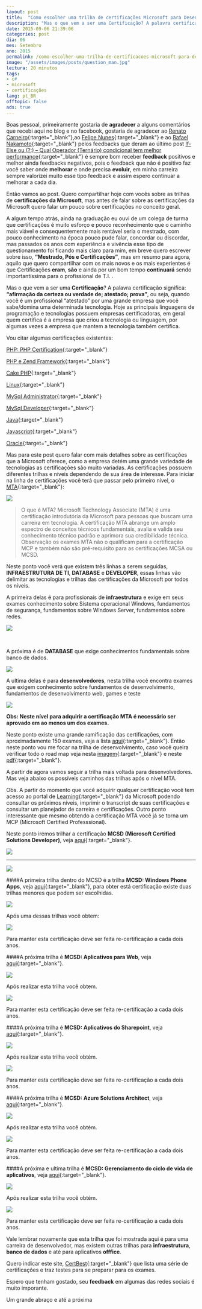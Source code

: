 ```yaml
---
layout: post
title:  "Como escolher uma trilha de certificações Microsoft para Desenvolvedores"
description: "Mas o que vem a ser uma Certificação? A palavra certificação significa: “afirmação da certeza ou verdade de; atestado; prova”, ou seja, quando você é um profissional “atestado” por uma grande empresa que você sabe/domina uma determinada tecnologia. Hoje as principais linguagens de programação e tecnologias possuem empresas certificadoras, em geral quem certifica é a empresa que criou a tecnologia ou linguagem, por algumas vezes a empresa que mantem a tecnologia também certifica."
date: 2015-09-06 21:39:06
categories: post 
dia: 06
mes: Setembro
ano: 2015
permalink: /como-escolher-uma-trilha-de-certificacoes-microsoft-para-desenvolvedores
image: "/assets/images/posts/question_man.jpg"
leitura: 20 minutos
tags:
- c#
- microsoft
- certificações
lang: pt_BR
offtopic: false
ads: true
---
```


Boas pessoal, primeiramente gostaria de **agradecer** a alguns comentários que recebi aqui no blog e no facebook, 
gostaria de agradecer ao [Renato Carneiro](https://www.facebook.com/renatoaraujoc){:target="_blank"},ao 
[Felipe Nunes](https://www.facebook.com/fefno){:target="_blank"} e ao [Rafael Nakamoto](https://br.linkedin.com/pub/rafael-ghezzi-nakamoto/57/435/869){:target="_blank"} 
pelos feedbacks que deram ao último post 
[If-Else ou (?:) – Qual Operador (Ternário) condicional tem melhor performance](http://valdirviana.github.io/trabalhando-com-construtores-e-modificadores-de-classes-c/){:target="_blank"} é 
sempre bom receber **feedback** positivos e melhor ainda feedbacks negativos, pois o feedback que não é positivo faz você saber onde **melhorar** e onde precisa **evoluir**, em minha carreira sempre valorizei muito esse tipo feedback e assim espero continuar a melhorar a cada dia. 

Então vamos ao post. Quero compartilhar hoje com vocês sobre as trilhas de **certificações da Microsoft**, mas antes de falar sobre as certificações da Microsoft quero falar um pouco sobre certificações no conceito geral.

A algum tempo atrás, ainda na graduação eu ouvi de um colega de turma que certificações é muito esforço e pouco reconhecimento que o caminho mais viável e consequentemente mais rentável seria o mestrado, com pouco conhecimento na época pouco pude falar, concordar ou discordar, mas passados os anos com experiência e vivência esse tipo de questionamento foi ficando mais claro para mim, em breve quero escrever sobre isso, **“Mestrado, Pós e Certificações”**, mas em resumo para agora, aquilo que quero compartilhar com os mais novos e os mais experientes é que Certificações **eram**, **são** e ainda por um bom tempo **continuará** sendo importantíssima para o profissional de T.I. .

Mas o que vem a ser uma **Certificação**? A palavra certificação significa: **“afirmação da certeza ou verdade de; atestado; prova”**, ou seja, quando você é um profissional “atestado” por uma grande empresa que você sabe/domina uma determinada tecnologia.  Hoje as principais linguagens de programação e tecnologias possuem empresas certificadoras, em geral quem certifica é a empresa que criou a tecnologia ou linguagem, por algumas vezes a empresa que mantem a tecnologia também certifica.

Vou citar algumas certificações existentes:

[PHP: PHP Certification](http://www.w3schools.com/cert/cert_php.asp){:target="_blank"}

[PHP e Zend Framework](http://www.zend.com/en/services/certification){:target="_blank"}

[Cake PHP](http://certification.cakephp.org/){:target="_blank"}

[Linux](https://www.lpi.org/certification/){:target="_blank"}

[MySql Administrator](http://education.oracle.com/pls/web_prod-plq-dad/db_pages.getpage?page_id=458&get_params=p_track_id:MDBA){:target="_blank"}

[MySql Developer](http://education.oracle.com/pls/web_prod-plq-dad/db_pages.getpage?page_id=458&get_params=p_track_id:MDEV){:target="_blank"}

[Java](http://education.oracle.com/pls/web_prod-plq-dad/db_pages.getpage?page_id=39){:target="_blank"}

[Javascript](http://www.w3schools.com/cert/cert_javascript.asp){:target="_blank"}

[Oracle](http://education.oracle.com/pls/web_prod-plq-dad/db_pages.getpage?page_id=39){:target="_blank"}

Mas para este post quero falar com mais detalhes sobre as certificações que a Microsoft oferece, como a empresa detém uma grande variedade de tecnologias as certificações são muito variadas. As certificações possuem diferentes trilhas e níveis dependendo de sua área de interesse. 
Para iniciar na linha de certificações você terá que passar pelo primeiro nível, o [MTA](https://www.microsoft.com/learning/pt-br/mta-certification.aspx){:target="_blank"}:

<p class="p-image">
	<img class="thumbnaill-post-100" src="{{ site.url }}/assets/images/posts/microsoftmta.PNG"/>
</p> 

> O que é MTA?
Microsoft Technology Associate (MTA) é uma certificação introdutória da Microsoft para pessoas que buscam uma carreira em tecnologia. A certificação MTA abrange um amplo espectro de conceitos técnicos fundamentais, avalia e valida seu conhecimento técnico padrão e aprimora sua credibilidade técnica. Observação os exames MTA não o qualificam para a certificação MCP e também não são pré-requisito para as certificações MCSA ou MCSD.

Neste ponto você verá que existem três linhas a serem seguidas, **INFRAESTRUTURA DE TI**, **DATABASE** e **DEVELOPER**, essas linhas vão delimitar as tecnologias e trilhas das certificações da Microsoft por todos os níveis.

A primeira delas é para profissionais de **infraestrutura** e exige em seus exames conhecimento sobre Sistema operacional Windows, fundamentos de segurança, fundamentos sobre Windows Server, fundamentos sobre redes.

<p class="p-image">
	<img class="thumbnaill-post-100" src="{{ site.url }}/assets/images/posts/mtainfra.PNG"/>
</p> 
<br/>

A próxima é de **DATABASE** que exige conhecimentos fundamentais sobre banco de dados.

<p class="p-image">
	<img class="thumbnaill-post-100" src="{{ site.url }}/assets/images/posts/mtadatabase.PNG"/>
</p> 

A ultima delas é para **desenvolvedores**, nesta trilha você encontra exames que exigem conhecimento sobre fundamentos de desenvolvimento, fundamentos de desenvolvimento web, games e teste

<p class="p-image">
	<img class="thumbnaill-post-100" src="{{ site.url }}/assets/images/posts/mtadeveloper.PNG"/>
</p> 

**Obs: Neste nível para adquirir a certificação MTA é necessário ser aprovado em ao menos um dos exames.**

Neste ponto existe uma grande ramificação das certificações, com aproximadamente 150 exames, veja a lista [aqui](https://www.microsoft.com/learning/en-us/exam-list.aspx){:target="_blank"}.
Então neste ponto vou me focar na trilha de desenvolvimento, caso você queira verificar todo o road map veja nesta [imagem](http://valdirviana.github.io/assets/images/posts/it-academy.jpg){:target="_blank"} e neste [pdf](http://valdirviana.github.io/assets/pdf/MTA_CertPaths.pdf){:target="_blank"}.

A partir de agora vamos seguir a trilha mais voltada para desenvolvedores. Mas veja abaixo os possíveis caminhos das trilhas após o nível MTA.

Obs. A partir do momento que você adquirir qualquer certificação você tem acesso ao portal de [Learning](https://www.microsoft.com/learning/pt-br/default.aspx){:target="_blank"} da Microsoft podendo consultar os próximos níveis, imprimir o transcript de suas certificações e consultar um planejador de carreira e certificações. Outro ponto interessante que mesmo obtendo a certificação MTA você já se torna um MCP (Microsoft Certified Professsional).

Neste ponto iremos trilhar a certificação **MCSD (Microsoft Certified Solutions Developer)**, veja [aqui](https://www.microsoft.com/learning/pt-br/mcsd-certification.aspx){:target="_blank"}.


<p class="p-image">
	<img class="thumbnaill-post-100" src="{{ site.url }}/assets/images/posts/mcsd.PNG"/>
</p> 
<hr/>
<p class="p-image">
	<img class="thumbnaill-post-100" src="{{ site.url }}/assets/images/posts/mcsd2.PNG"/>
</p> 

####A primeira trilha dentro do MCSD é a trilha **MCSD: Windows Phone Apps**, veja [aqui](https://www.microsoft.com/learning/pt-br/mcsd-windows-store-apps-certification.aspx){:target="_blank"}, para obter está certificação existe duas trilhas menores que podem ser escolhidas.

<p class="p-image">
	<img class="thumbnaill-post-100" src="{{ site.url }}/assets/images/posts/mcsd-windows-phone-apps.PNG"/>
</p> 

Após uma dessas trilhas você obtem:

<p class="p-image">
	<img class="thumbnaill-post-100" src="{{ site.url }}/assets/images/posts/SolDev_WinStoreApps_Blk.png"/>
</p> 

Para manter esta certificação deve ser feita re-certificação a cada dois anos.

<script async src="//pagead2.googlesyndication.com/pagead/js/adsbygoogle.js"></script>
<!-- valdirviana.github.io - Intro post (so texto) -->
<ins class="adsbygoogle"
     style="display:block"
     data-ad-client="ca-pub-7851524114238986"
     data-ad-slot="3633647753"
     data-ad-format="auto"></ins>
<script>
(adsbygoogle = window.adsbygoogle || []).push({});
</script>

####A próxima trilha é **MCSD: Aplicativos para Web**, veja [aqui](https://www.microsoft.com/learning/pt-br/mcsd-web-apps-certification.aspx){:target="_blank"}.

<p class="p-image">
	<img class="thumbnaill-post-100" src="{{ site.url }}/assets/images/posts/mcsd-aplicativo-web.PNG"/>
</p> 


Após realizar esta trilha você obtem.

<p class="p-image">
	<img class="thumbnaill-post-100" src="{{ site.url }}/assets/images/posts/SolDev_WebApps_Blk.png"/>
</p> 

Para manter esta certificação deve ser feita re-certificação a cada dois anos.

####A próxima trilha é **MCSD: Aplicativos do Sharepoint**, veja [aqui](https://www.microsoft.com/learning/pt-br/mcsd-sharepoint-apps-certification.aspx){:target="_blank"}.

<p class="p-image">
	<img class="thumbnaill-post-100" src="{{ site.url }}/assets/images/posts/mcsd-aplicativos-sharepoint.PNG"/>
</p> 

Após realizar esta trilha você obtém.

<p class="p-image">
	<img class="thumbnaill-post-100" src="{{ site.url }}/assets/images/posts/SolDev_SPApps_Blk.png"/>
</p> 

Para manter esta certificação deve ser feita re-certificação a cada dois anos.


####A próxima trilha é **MCSD: Azure Solutions Architect**, veja [aqui](https://www.microsoft.com/learning/pt-br/mcsd-azure-architect-certification.aspx){:target="_blank"}.

<p class="p-image">
	<img class="thumbnaill-post-100" src="{{ site.url }}/assets/images/posts/mcsd-azure.PNG"/>
</p> 

Após realizar esta trilha você obtém.


<p class="p-image">
	<img class="thumbnaill-post-100" src="{{ site.url }}/assets/images/posts/MCSD_asa_blk.png"/>
</p> 

Para manter esta certificação deve ser feita re-certificação a cada dois anos.



####A próxima e ultima trilha é **MCSD: Gerenciamento do ciclo de vida de aplicativos**, veja [aqui](https://www.microsoft.com/learning/pt-br/mcsd-application-lifecycle-management.aspx){:target="_blank"}.

<p class="p-image">
	<img class="thumbnaill-post-100" src="{{ site.url }}/assets/images/posts/mcsd-ciclo.PNG"/>
</p> 

Após realizar esta trilha você obtém.

<p class="p-image">
	<img class="thumbnaill-post-100" src="{{ site.url }}/assets/images/posts/SolDev_AppsLcMgmt_Blk.png"/>
</p> 

Para manter esta certificação deve ser feita re-certificação a cada dois anos.

Vale lembrar novamente que esta trilha que foi mostrada aqui é para uma carreira de desenvolvedor, mas existem outras trilhas para **infraestrutura**, **banco de dados** e até para aplicativos **offfice**.

Quero indicar este site, [CertBest](http://www.certbest.com/){:target="_blank"} que lista uma série de certificações e traz testes para se preparar para os exames.

Espero que tenham gostado, seu **feedback** em algumas das redes sociais é muito imporante.

Um grande abraço e até a próxima